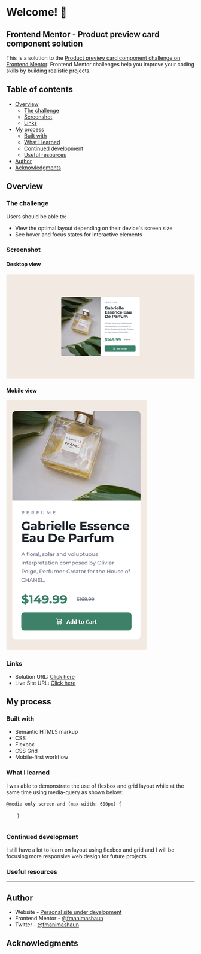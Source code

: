 # Welcome! 👋
## Frontend Mentor - Product preview card component solution

This is a solution to the [Product preview card component challenge on Frontend Mentor](https://www.frontendmentor.io/challenges/product-preview-card-component-GO7UmttRfa). Frontend Mentor challenges help you improve your coding skills by building realistic projects. 

## Table of contents

- [Overview](#overview)
  - [The challenge](#the-challenge)
  - [Screenshot](#screenshot)
  - [Links](#links)
- [My process](#my-process)
  - [Built with](#built-with)
  - [What I learned](#what-i-learned)
  - [Continued development](#continued-development)
  - [Useful resources](#useful-resources)
- [Author](#author)
- [Acknowledgments](#acknowledgments)


## Overview

### The challenge

Users should be able to:

- View the optimal layout depending on their device's screen size
- See hover and focus states for interactive elements

### Screenshot
#### Desktop view
![Desktop view](screenshots/desktop.png)

#### Mobile view
![Moboile view](screenshots/mobile.png)

### Links

- Solution URL: [Click here](https://github.com/fmanimashaun/product-preview-card-component)
- Live Site URL: [Click here](https://fmanimashaun.github.io/product-preview-card-component/)

## My process

### Built with

- Semantic HTML5 markup
- CSS
- Flexbox
- CSS Grid
- Mobile-first workflow


### What I learned

I was able to demonstrate the use of flexbox and grid layout while at the same time using media-query as shown below:
````
@media only screen and (max-width: 600px) {

    }
   
````

### Continued development

I still have a lot to learn on layout using flexbox and grid and I will be focusing more responsive web design for future projects

### Useful resources

------

## Author

- Website - [Personal site under development](https://fmanimashaun.com)
- Frontend Mentor - [@fmanimashaun](https://www.frontendmentor.io/profile/fmanimashaun)
- Twitter - [@fmanimashaun](https://twitter.com/fmanimashaun)

## Acknowledgments
